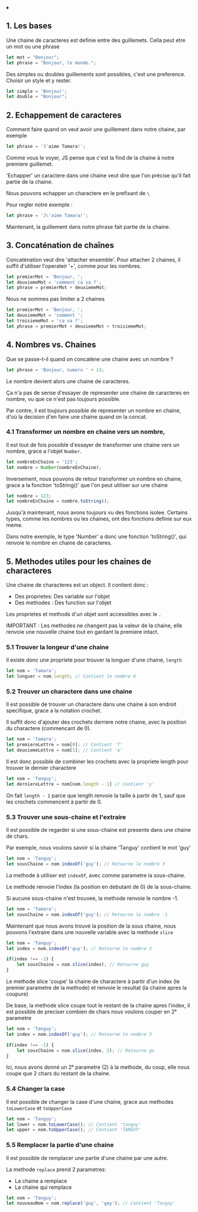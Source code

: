 ♦

## 1. Les bases

Une chaine de caracteres est definie entre des guillemets. Cella peut etre un mot ou une phrase

```js
let mot = "Bonjour";
let phrase = "Bonjour, le monde.";
```

Des simples ou doubles guillements sont possibles, c'est une preference. Choisir un style et y rester.

```js
let simple = 'Bonjour';
let double = "Bonjour";
```

## 2. Echappement de caracteres

Comment faire quand on veut avoir une guillement dans notre chaine, par exemple

```js
let phrase = 'J'aime Tamara!';
```

Comme vous le voyer, JS pense que c'est la find de la chaine à notre premiere guillemet.

'Echapper' un caractere dans une chaine veut dire que l'on précise qu'il fait partie de la chaine.

Nous pouvons echapper un charactere en le prefixant de `\ `

Pour regler notre exemple :

```js
let phrase = 'J\'aime Tamara!';
```

Maintenant, la guillement dans notre phrase fait partie de la chaine.

## 3. Concaténation de chaînes

Concaténation veut dire 'attacher ensemble'. Pour attacher 2 chaines, il suffit d'utiliser l'operateir '+', comme pour les nombres.

```js
let premierMot = 'Bonjour, ';
let deuxiemeMot = 'comment ca va ?';
let phrase = premierMot + deuxiemeMot;
```

Nous ne sommes pas limiter a 2 chaines

```js
let premierMot = 'Bonjour, ';
let deuxiemeMot = 'comment ';
let troisiemeMot = 'ca va ?';
let phrase = premierMot + deuxiemeMot + troisiemeMot;
```

## 4. Nombres vs. Chaines
Que se passe-t-il quand on concatène une chaine avec un nombre ?

```js
let phrase = 'Bonjour, numero ' + 13;
```

Le nombre devient alors une chaine de caracteres.

Ça n'a pas de sense d'essayer de representer une chaine de caracteres en nombre, vu que ce n'est pas toujours possible.

Par contre, il est toujours possible de representer un nombre en chaine, d'où la decision d'en faire une chaine quand on la concat.

### 4.1 Transformer un nombre en chaine vers un nombre,

Il est tout de fois possible d'essayer de transformer une chaine vers un nombre, grace a l'objet `Number`.

```js
let nombreEnChaine = '123';
let nombre = Number(nombreEnChaine);
```

Inversement, nous pouvons de retour transformer un nombre en chaine, grace a la fonction 'toString()' que l'on peut utiliser sur une chaine

```js
let nombre = 123;
let nombreEnChaine = nombre.toString();
```

Jusqu'à maintenant, nous avons toujours vu des fonctions isolee. Certains types, comme les nombres ou les chaines, ont des fonctions definie sur eux meme.

Dans notre exemple, le type 'Number' a donc une fonction 'toString()', qui renvoie le nombre en chaine de caracteres.

## 5. Methodes utiles pour les chaines de characteres

Une chaine de characteres est un object. Il contient donc :
- Des proprietes: Des variable sur l'objet
- Des methodes : Des function sur l'objet

Les proprietes et methods d'un objet sont accessibles avec le `.`

IMPORTANT : Les methodes ne changent pas la valeur de la chaine, elle renvoie une nouvelle chaine tout en gardant la premiere intact.

### 5.1 Trouver la longeur d'une chaine

Il existe donc une propriete pour trouver la longuer d'une chaine, `length`

```js
let nom = 'Tamara';
let longuer = nom.length; // Contient le nombre 6
```

### 5.2 Trouver un charactere dans une chaine

Il est possible de trouver un charactere dans une chaine à son endroit specifique, grace a la notation crochet.

Il suffit donc d'ajouter des crochets derriere notre chaine, avec la position du charactere (commencant de 0).

```js
let nom = 'Tamara';
let premiereLettre = nom[0]; // Contient 'T'
let deuxiemeLettre = nom[1]; // Contient 'a'
```

Il est donc possible de combiner les crochets avec la propriete length pour trouver le dernier charactere

```js
let nom = 'Tanguy';
let derniereLettre = nom[nom.length - 1] // Contient 'y'
```

On fait `length - 1` parce que length renvoie la taille à partir de 1, sauf que les crochets commencent à partir de 0.

### 5.3 Trouver une sous-chaine et l'extraire

Il est possible de regarder si une sous-chaine est presente dans une chaine de chars.

Par exemple, nous voulons savoir si la chaine 'Tanguy' contient le mot 'guy'

```js
let nom = 'Tanguy';
let sousChaine = nom.indexOf('guy'); // Retourne le nombre 3
```

La methode à utiliser est `indexOf`, avec comme parametre la sous-chaine.

Le methode renvoie l'index (la position en debutant de 0) de la sous-chaine.

Si aucune sous-chaine n'est trouvee, la methode renvoie le nombre -1.

```js
let nom = 'Tamara';
let sousChaine = nom.indexOf('guy'); // Retourne le nombre -1
```

Maintenant que nous avons trouvé la position de la sous chaine, nous pouvons l'extraire dans une nouvelle variable avec la methode `slice`

```js
let nom = 'Tanguy';
let index = nom.indexOf('guy'); // Retourne le nombre 3

if(index !== -1) {
    let sousChaine = nom.slice(index); // Retourne guy
}
```

Le methode slice 'coupe' la chaine de charactere à partir d'un index (le premier parametre de la methode) et renvoie le resultat (la chaine apres la coupure)

De base, la methode slice coupe tout le restant de la chaine apres l'index, il est possible de preciser combien de chars nous voulons couper en 2ᵉ parametre

```js
let nom = 'Tanguy';
let index = nom.indexOf('guy'); // Retourne le nombre 3

if(index !== -1) {
    let sousChaine = nom.slice(index, 2); // Retourne gu
}
```

Ici, nous avons donné un 2ᵉ parametre (2) à la methode, du coup, elle nous coupe que 2 chars du restant de la chaine.

### 5.4 Changer la case

Il est possible de changer la case d'une chaine, grace aux methodes `toLowerCase` et `toUpperCase`

```js
let nom = 'Tanguy';
let lower = nom.toLowerCase(); // Contient 'tanguy'
let upper = nom.toUpperCase(); // Contient 'TANGUY'
```

### 5.5 Remplacer la partie d'une chaine

Il est possible de remplacer une partie d'une chaine par une autre.

La methode `replace` prend 2 parametres:
- La chaine a remplace
- La chaine qui remplace

```js
let nom = 'Tanguy';
let nouveauNom = nom.replace('guy', 'gay'); // Contient 'Tangay'
```